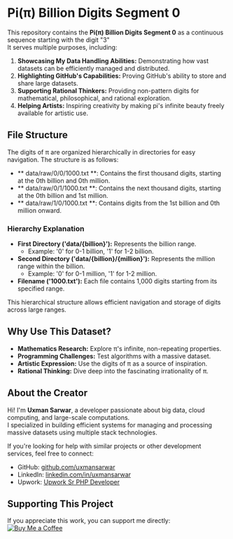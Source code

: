 # Pi(π) Billion Digits Segment 0

This repository contains the **Pi(π) Billion Digits Segment 0** as a continuous sequence starting with the digit "3"  
It serves multiple purposes, including:

1. **Showcasing My Data Handling Abilities:** Demonstrating how vast datasets can be efficiently managed and distributed.  
2. **Highlighting GitHub's Capabilities:** Proving GitHub's ability to store and share large datasets.  
3. **Supporting Rational Thinkers:** Providing non-pattern digits for mathematical, philosophical, and rational exploration.  
4. **Helping Artists:** Inspiring creativity by making pi's infinite beauty freely available for artistic use.

## File Structure
The digits of π are organized hierarchically in directories for easy navigation. The structure is as follows:

- ** data/raw/0/0/1000.txt **: Contains the first thousand digits, starting at the 0th billion and 0th million.  
- ** data/raw/0/1/1000.txt **: Contains the next thousand digits, starting at the 0th billion and 1st million.  
- ** data/raw/1/0/1000.txt **: Contains digits from the 1st billion and 0th million onward.  


### Hierarchy Explanation
- **First Directory ('data/{billion}'):** Represents the billion range.  
  - Example: '0' for 0-1 billion, '1' for 1-2 billion.  
- **Second Directory ('data/{billion}/{million}'):** Represents the million range within the billion.  
  - Example: '0' for 0-1 million, '1' for 1-2 million.  
- **Filename ('1000.txt'):** Each file contains 1,000 digits starting from its specified range.  


This hierarchical structure allows efficient navigation and storage of digits across large ranges.


## Why Use This Dataset?
- **Mathematics Research:** Explore π's infinite, non-repeating properties.  
- **Programming Challenges:** Test algorithms with a massive dataset.  
- **Artistic Expression:** Use the digits of π as a source of inspiration.  
- **Rational Thinking:** Dive deep into the fascinating irrationality of π.


## About the Creator

Hi! I'm **Uxman Sarwar**, a developer passionate about big data, cloud computing, and large-scale computations.  
I specialized in building efficient systems for managing and processing massive datasets using multiple stack technologies.  

If you're looking for help with similar projects or other development services, feel free to connect:  
- GitHub: [github.com/uxmansarwar](https://github.com/uxmansarwar)  
- LinkedIn: [linkedin.com/in/uxmansarwar](https://linkedin.com/in/uxmansarwar)  
- Upwork: [Upwork Sr PHP Developer](https://upwork.com/o/profiles/users/~01674525c6f729ff52) 



## Supporting This Project
If you appreciate this work, you can support me directly:  
[![Buy Me a Coffee](https://www.buymeacoffee.com/assets/img/custom_images/black_img.png)](https://www.buymeacoffee.com/uxmansarwar)


